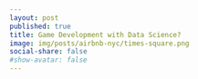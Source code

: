 ```yaml
---
layout: post
published: true
title: Game Development with Data Science?
image: img/posts/airbnb-nyc/times-square.png
social-share: false
#show-avatar: false
---
```




